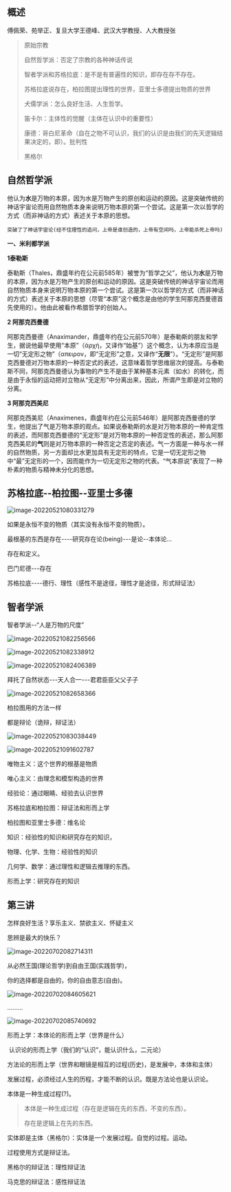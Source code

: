 ## 概述

傅佩荣、苑举正、复旦大学王德峰、武汉大学教授、人大教授张



>原始宗教
>
>自然哲学派：否定了宗教的各种神话传说
>
>智者学派和苏格拉底：是不是有普遍性的知识，即存在存不存在。
>
>苏格拉底说存在，柏拉图提出理性的世界，亚里士多德提出物质的世界
>
>犬儒学派：怎么良好生活、人生哲学。
>
>笛卡尔：主体性的觉醒（主体在认识中的重要性）
>
>康德：哥白尼革命（自在之物不可认识，我们的认识是由我们的先天逻辑结果决定的，即）。批判性
>
>黑格尔
>
>







## 自然哲学派

他认为**水**是万物的本原，因为水是万物产生的原创和运动的原因。这是突破传统的神话宇宙论而用自然物质本身来说明万物本原的第一个尝试。这是第一次以哲学的方式（而非神话的方式）表述关于本原的思想。

```
突破了了神话宇宙论(经不住理性的追问，上帝是谁创造的，上帝有空间吗，上帝能杀死上帝吗)
```

**一、米利都学派**

**1泰勒斯**

泰勒斯（Thales，鼎盛年约在公元前585年）被誉为“哲学之父”，他认为**水**是万物的本原，因为水是万物产生的原创和运动的原因。这是突破传统的神话宇宙论而用自然物质本身来说明万物本原的第一个尝试。这是第一次以哲学的方式（而非神话的方式）表述关于本原的思想（尽管“本原”这个概念是由他的学生阿那克西曼德首先使用的）。他由此被看作希腊哲学的创始人。

**2 阿那克西曼德**

阿那克西曼德（Anaximander，鼎盛年约在公元前570年）是泰勒斯的朋友和学生，据说他最早使用“本原”（άρχή，又译作“始基”）这个概念，认为本原应当是一切“无定形之物”（απειρον，即“无定形”之意，又译作“**无限**”）。“无定形”是阿那克西曼德对万物本原的一种否定式的表述，这意味着哲学思维层次的提高。与泰勒斯不同，阿那克西曼德认为事物的产生不是由于某种基本元素（如水）的转化，而是由于永恒的运动把对立物从“无定形”中分离出来，因此，所谓产生即是对立物的分离。

**3 阿那克西美尼**

阿那克西美尼（Anaximenes，鼎盛年约在公元前546年）是阿那克西曼德的学生，他提出了气是万物本原的观点。如果说泰勒斯的水是对万物本原的一种肯定性的表述，而阿那克西曼德的“无定形”是对万物本原的一种否定性的表述，那么阿那克西美尼的**气**则是对万物本原的一种否定之否定的表述。气一方面是一种与水一样的自然物质，另一方面却比水更加具有无定形的特点，它是一切无定形之物中“最”无定形的一个，因而能作为一切无定形之物的代表。“气本原说”表现了一种朴素的物质与精神未分化的思想。



## 苏格拉底--柏拉图--亚里士多德

![image-20220521080331279](西方哲学十五讲总结.assets/image-20220521080331279.png)

如果是永恒不变的物质（其实没有永恒不变的物质）。

最根基的东西是存在----研究存在论(being)---是论--本体论...

存在和定义。

巴门尼德---存在

苏格拉底----德行、理性（感性不是途径，理性才是途径，形式辩证法）



## 智者学派

智者学派--“人是万物的尺度”

![image-20220521082256566](西方哲学十五讲总结.assets/image-20220521082256566.png)



![image-20220521082338912](西方哲学十五讲总结.assets/image-20220521082338912.png)



![image-20220521082406389](西方哲学十五讲总结.assets/image-20220521082406389.png)

拜托了自然状态---天人合一---君君臣臣父父子子

![image-20220521082658366](西方哲学十五讲总结.assets/image-20220521082658366.png)





柏拉图用的方法一样

都是辩论（诡辩，辩证法）





![image-20220521083038449](西方哲学十五讲总结.assets/image-20220521083038449.png)







![image-20220521091602787](西方哲学十五讲总结.assets/image-20220521091602787.png)

唯物主义：这个世界的根基是物质

唯心主义：由理念和模型构造的世界

经验论：通过眼睛、经验去认识世界





苏格拉底和柏拉图：辩证法和形而上学

柏拉图和亚里士多德：维名论



知识：经验性的知识和研究存在的知识，

物理、化学、生物：经验性的知识

几何学、数学：通过理性和逻辑去推理的东西。

形而上学：研究存在的知识





## 第三讲

怎样良好生活？享乐主义、禁欲主义、怀疑主义

思辨是最大的快乐？



![image-20220702082714311](西方哲学十五讲总结.assets/image-20220702082714311.png)

从必然王国(理论哲学)到自由王国(实践哲学)，

你的选择都是自由的，你的自由意志(自由)。

![image-20220702084605621](西方哲学十五讲总结.assets/image-20220702084605621.png)

.........







![image-20220702085740692](西方哲学十五讲总结.assets/image-20220702085740692.png)

形而上学：本体论的形而上学（世界是什么）

​                   认识论的形而上学（我们的“认识”，能认识什么，二元论）

​                    方法论的形而上学（世界和眼镜是相互的过程(历史)，是发展中，本体和主体）

发展过程，必须经过人生的历程，才能不断的认识。既是方法论也是认识论。

本体是一种生成过程(?)。

>本体是一种生成过程（存在是逻辑在先的东西，不变的东西）。
>
>存在是逻辑上在先的东西。
>

实体即是主体（黑格尔）：实体是一个发展过程。自觉的过程。运动。

过程使用方式是辩证法。



黑格尔的辩证法：理性辩证法

马克思的辩证法：感性辩证法